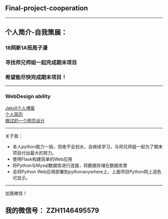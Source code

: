 ## Final-project-cooperation

---
## 个人简介-自我策展：
### 18网新1A班周子濠
### 寻找师兄师姐一起完成期末项目
### 希望能尽快完成期末项目！
---
### WebDesign ability
[Jekyll个人博客](https://zhousimmons.gitee.io/zzh_kuzma/)
<br>
[个人简历](https://zhousimmons.gitee.io/resume/)
<br>
[做过的一个网页设计](https://zhousimmons.gitee.io/web_html/)

---
关于我：
+ 本人python能力一般，但绝不会划水，会继续学习，与师兄师姐一起为了期末项目付出最大的努力。
+ 使用Flask构建简单的Web应用
+ 将Python与Mysql数据库进行连接，将数据存储在数据库里
+ 会将Python Web应用部署到pythonanywhere上，上面项目Python网上选色可显示。


---
加我微信！
## 我的微信号： ZZH1146495579
